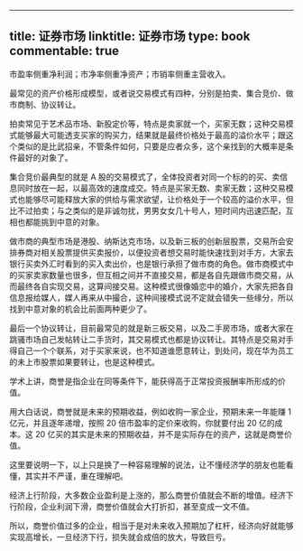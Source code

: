 
---
title: 证券市场
linktitle: 证券市场
type: book
commentable: true
---

市盈率侧重净利润；市净率侧重净资产；市销率侧重主营收入。

最常见的资产价格形成模型，或者说交易模式有四种，分别是拍卖、集合竞价、做市商制、协议转让。

拍卖常见于艺术品市场、新股定价等，特点是卖家就一个，买家无数；这种交易模式能够最大可能透支买家的购买力，结果就是最终价格处于最高的溢价水平；跟这个类似的是比武招亲，不管条件如何，只要是应者众多，这个亲找到的大概率是条件最好的对象了。

集合竞价最典型的就是 A 股的交易模式了，全体投资者对同一个标的的买、卖信息同时放在一起，以最高效的速度成交。特点是买家无数、卖家无数；这种交易模式也能够尽可能释放大家的供给与需求欲望，让价格处于一个较高的溢价水平，但比不过拍卖；与之类似的是非诚勿扰，男男女女几十号人，短时间内迅速匹配，互相也都能挑到中意的对象。

做市商的典型市场是港股、纳斯达克市场，以及新三板的创新层股票，交易所会安排券商对相关股票提供买卖报价，以便投资者想交易时能快速找到对手方，大家去银行买卖外汇时看到的买入卖出价，也是银行承担了做市商的角色。做市商模式中的买家卖家数量也很多，但互相之间并不直接交易，都是各自先跟做市商交易，从而最终各自实现交易，这算间接交易。这种模式很像婚恋中的婚介，大家先把各自信息报给媒人，媒人再来从中撮合，这种间接模式说不定就会错失一些缘分，所以找到中意对象的机会比前面两种更少了。

最后一个协议转让，目前最常见的就是新三板交易，以及二手房市场，或者大家在跳骚市场自己发帖转让二手货时，其交易模式也都是协议转让。其特点是交易对手得自己一个个联系，对于买家来说，也不知道谁愿意转让，到处问，现在华为员工的未上市股票如果要转让，也是这种模式。

学术上讲，商誉是指企业在同等条件下，能获得高于正常投资报酬率所形成的价值。

用大白话说，商誉就是未来的预期收益，例如收购一家企业，预期未来一年能赚 1 亿元，并且逐年递增，按照 20 倍市盈率的定价来收购，你就要付出 20 亿的成本。这 20 亿买的其实是未来的预期收益，并不是实际存在的资产，这就是商誉价值。

这里要说明一下，以上只是换了一种容易理解的说法，让不懂经济学的朋友也能看懂，其实并不严谨，重在理解吧。

经济上行阶段，大多数企业盈利是上涨的，那么商誉价值就会不断的增值。经济下行阶段，企业利润下滑，商誉价值就会大打折扣，甚至变成一文不值。

所以，商誉价值过多的企业，相当于是对未来收入预期加了杠杆，经济向好就能够实现高增长，一旦经济下行，损失就会成倍的放大，导致巨亏。

    